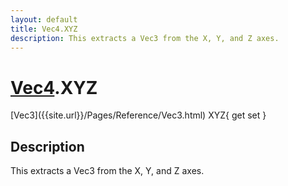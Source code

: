 ```yaml
---
layout: default
title: Vec4.XYZ
description: This extracts a Vec3 from the X, Y, and Z axes.
---
```

# [Vec4]({{site.url}}/Pages/Reference/Vec4.html).XYZ

<div class='signature' markdown='1'>
[Vec3]({{site.url}}/Pages/Reference/Vec3.html) XYZ{ get set }
</div>

## Description
This extracts a Vec3 from the X, Y, and Z axes.

